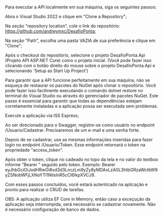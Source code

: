 Para executar a API localmente em sua máquina, siga os seguintes passos:

Abra o Visual Studio 2022 e clique em "Clone a Repository";

Na seção "repository location", cole o link do repositório: https://github.com/andreymxc/DesafioPonta;

Na seção "Path", escolha uma pasta VAZIA de sua preferência e clique em "Clone";

Após o checkout do repositório, selecione o projeto DesafioPonta.Api (Projeto API ASP.NET Core) como o projeto inicial. (Você pode fazer isso clicando com o botão direito do mouse sobre o projeto DesafioPonta.Api e selecionando 'Setup as Start Up Project')

Para garantir que a API funcione perfeitamente em sua máquina, não se esqueça de restaurar os pacotes do NuGet após clonar o repositório. Você pode fazer isso facilmente executando o comando dotnet restore no terminal do Visual Studio ou através do gerenciador de pacotes NuGet. Este passo é essencial para garantir que todas as dependências estejam corretamente instaladas e a aplicação possa ser executada sem problemas.

Execute a aplicação via ISS Express;

Ao ser direcionado para o Swagger, registre-se como usuário no endpoint /Usuario/Cadastrar. Precisaremos de um e-mail e uma senha forte.

Depois de se cadastrar, use as mesmas informações inseridas para fazer login no endpoint /Usuario/Token. Esse endpoint retornará o token na propriedade "access_token".

Após obter o token, clique no cadeado no topo da tela e no valor do textbox informe "Bearer " seguido pelo token. Exemplo: Bearer eyJhbGciOiJodHRwOi8vd3d3LnczLm9yZy8yMDAxLzA0L3htbGRzaWctbW9yZSNobWFjLXNoYTI1NiIsInR5cCI6IkpXVCJ9.

Com esses passos concluídos, você estará autenticado na aplicação e pronto para realizar o CRUD de tarefas.

OBS: A aplicação utiliza EF Core in Memory, então caso a exceçução da aplicação seja interrompida, será necessário se cadastrar novamente. Não é necessário configuração de banco de dados.

